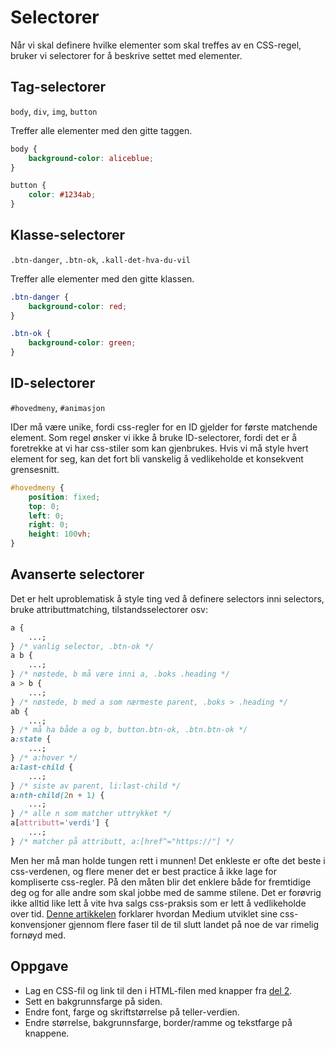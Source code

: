 # Selectorer

Når vi skal definere hvilke elementer som skal treffes av en CSS-regel, bruker vi selectorer for å beskrive settet med elementer.

## **Tag-selectorer**

`body`, `div`, `img`, `button`

Treffer alle elementer med den gitte taggen.

```css
body {
    background-color: aliceblue;
}

button {
    color: #1234ab;
}
```

## **Klasse-selectorer**

`.btn-danger`, `.btn-ok`, `.kall-det-hva-du-vil`

Treffer alle elementer med den gitte klassen.

```css
.btn-danger {
    background-color: red;
}

.btn-ok {
    background-color: green;
}
```

## **ID-selectorer**

`#hovedmeny`, `#animasjon`

IDer må være unike, fordi css-regler for en ID gjelder for første matchende element. Som regel ønsker vi ikke å bruke ID-selectorer, fordi det er å foretrekke at vi har css-stiler som kan gjenbrukes. Hvis vi må style hvert element for seg, kan det fort bli vanskelig å vedlikeholde et konsekvent grensesnitt.

```css
#hovedmeny {
    position: fixed;
    top: 0;
    left: 0;
    right: 0;
    height: 100vh;
}
```

## **Avanserte selectorer**

Det er helt uproblematisk å style ting ved å definere selectors inni selectors, bruke attributtmatching, tilstandsselectorer osv:

```css
a {
    ...;
} /* vanlig selector, .btn-ok */
a b {
    ...;
} /* nøstede, b må være inni a, .boks .heading */
a > b {
    ...;
} /* nøstede, b med a som nærmeste parent, .boks > .heading */
ab {
    ...;
} /* må ha både a og b, button.btn-ok, .btn.btn-ok */
a:state {
    ...;
} /* a:hover */
a:last-child {
    ...;
} /* siste av parent, li:last-child */
a:nth-child(2n + 1) {
    ...;
} /* alle n som matcher uttrykket */
a[attributt='verdi'] {
    ...;
} /* matcher på attributt, a:[href^="https://"] */
```

Men her må man holde tungen rett i munnen! Det enkleste er ofte det beste i css-verdenen, og flere mener det er best practice å ikke lage for kompliserte css-regler. På den måten blir det enklere både for fremtidige deg og for alle andre som skal jobbe med de samme stilene. Det er forøvrig ikke alltid like lett å vite hva salgs css-praksis som er lett å vedlikeholde over tid. [Denne artikkelen](https://medium.com/@fat/mediums-css-is-actually-pretty-fucking-good-b8e2a6c78b06) forklarer hvordan Medium utviklet sine css-konvensjoner gjennom flere faser til de til slutt landet på noe de var rimelig fornøyd med.

## Oppgave

* Lag en CSS-fil og link til den i HTML-filen med knapper fra [del 2](../cover-1/06-knapper.md).
* Sett en bakgrunnsfarge på siden.
* Endre font, farge og skriftstørrelse på teller-verdien.
* Endre størrelse, bakgrunnsfarge, border/ramme og tekstfarge på knappene.



